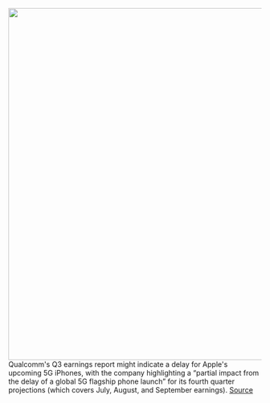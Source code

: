 <img src='https://cdn.vox-cdn.com/thumbor/tHaMLCQUnicENBHHMd7CQdWlbU8=/0x0:2040x1360/1200x800/filters:focal(857x517:1183x843)/cdn.vox-cdn.com/uploads/chorus_image/image/67129395/akrales_190914_3666_0245.0.jpg' width='700px' /><br/>
Qualcomm's Q3 earnings report might indicate a delay for Apple's upcoming 5G iPhones, with the company highlighting a “partial impact from the delay of a global 5G flagship phone launch” for its fourth quarter projections (which covers July, August, and September earnings).
<a href='https://www.theverge.com/2020/7/29/21347232/qualcomm-iphone-delay-hint-rumor-q3-2020-earnings-5g'> Source <a/>